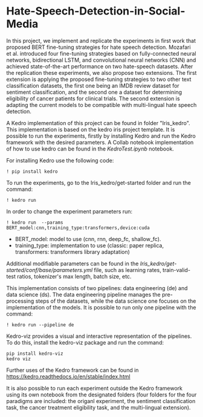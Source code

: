 # Hate-Speech-Detection-in-Social-Media

In  this  project,  we  implement and replicate the experiments in 
first work that proposed BERT fine-tuning strategies for hate 
speech  detection. Mozafari  et al. introduced four fine-tuning 
strategies based on fully-connected neural networks, bidirectional LSTM,
and  convolutional neural networks (CNN) and achieved 
state-of-the-art performance on two hate-speech datasets. After the 
replication these experiments, we also propose two extensions. The 
first extension is applying the proposed fine-tuning strategies to 
two other text classification datasets, the first one being an IMDB 
review dataset for sentiment classification, and the second one a 
dataset for determining eligibility of cancer patients for clinical 
trials. The second extension is adapting the current models to be 
compatible with multi-lingual hate speech detection.

A Kedro implementation of this project can be found in folder "Iris_kedro". 
This implementation is based on the kedro iris project template.
It is possible to run the experiments, firstly by installing Kedro and run
the Kedro framework with the desired parameters. A Collab notebook implementation
of how to use kedro can be found in the *KedroTest.ipynb* notebook.

For installing Kedro use the following code: 
```
! pip install kedro
```

To run the experiments, go to the Iris_kedro/get-started folder and
run the command:
```
! kedro run
```

In order to change the experiment parameters run:
```
! kedro run  --params BERT_model:cnn,training_type:transformers,device:cuda
```

- BERT_model: model to use (cnn, rnn, deep_fc, shallow_fc).
- training_type: implementation to use (classic: paper replica, transformers: transformers library adaptation)

Additional modifiable parameters can be found in the
*Iris_kedro/get-started/conf/base/parameters.yml* file, such as
learning rates, train-valid-test ratios, tokenizer's max length,
batch size, etc.

This implementation consists of two pipelines: data engineering (de) and data science (ds).
The data engineering pipeline manages the pre-processing steps of the datasets, while the data
science one focuses on the implementation of the models. It is possible to run only one
pipeline with the command:
```
! kedro run --pipeline de
```

Kedro-viz provides a visual and interactive representation of the pipelines. To do this,
install the kedro-viz package and run the command:
```
pip install kedro-viz
kedro viz
```

Further uses of the Kedro framework can be found in https://kedro.readthedocs.io/en/stable/index.html

It is also possible to run each experiment outside the Kedro framework using its own notebook from the designated folders (four folders for the four paradigms are included: the origanl experiment, the sentiment classification task, the cancer treatment eligibility task, and the multi-lingual extension).
